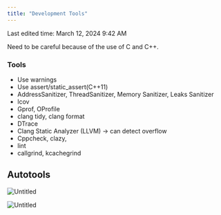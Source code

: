 ```yaml
---
title: "Development Tools"
---
```

Last edited time: March 12, 2024 9:42 AM

Need to be careful because of the use of C and C++.

### Tools

- Use warnings
- Use assert/static_assert(C++11)
- AddressSanitizer, ThreadSanitizer, Memory Sanitizer, Leaks Sanitizer
- lcov
- Gprof, OProfile
- clang tidy, clang format
- DTrace
- Clang Static Analyzer (LLVM) → can detect overflow
- Cppcheck, clazy,
- lint
- callgrind, kcachegrind

## Autotools

![Untitled](Development%20Tools/Untitled.png)

![Untitled](Development%20Tools/Untitled%201.png)
